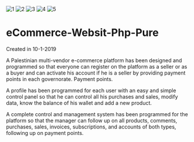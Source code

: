 ![1](https://user-images.githubusercontent.com/28947735/157860971-aafd9fc2-b4db-49bc-9dda-405b3e39f7d6.jpg)
![2](https://user-images.githubusercontent.com/28947735/157861037-c463da4a-f4f4-4e0b-ac53-7dea8d049a87.jpg)
![3](https://user-images.githubusercontent.com/28947735/157861042-f0f09ce1-a8fc-40b2-ac48-c8a999ee7039.jpg)
![4](https://user-images.githubusercontent.com/28947735/157861060-62694963-839d-41eb-9019-e5bd6b7eff34.jpg)
![5](https://user-images.githubusercontent.com/28947735/157861081-f7fe7d29-55ec-4748-a9cf-921e821d487c.jpg)
# eCommerce-Websit-Php-Pure
Created in 10-1-2019


A Palestinian multi-vendor e-commerce platform has been designed and programmed so that everyone can register on the platform as a seller or as a buyer and can activate his account if he is a seller by providing payment points in each governorate. Payment points.

A profile has been programmed for each user with an easy and simple control panel so that he can control all his purchases and sales, modify data, know the balance of his wallet and add a new product.

A complete control and management system has been programmed for the platform so that the manager can follow up on all products, comments, purchases, sales, invoices, subscriptions, and accounts of both types, following up on payment points.
